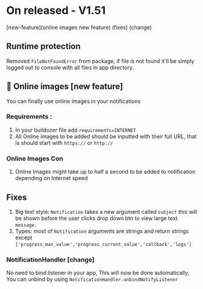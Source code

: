 # On released - V1.51
[new-feature](online images new feature)
(fixes) 
(change)
## Runtime protection
Removed `FileNotFoundError` from package, if file is not found it'll be simply logged out to console with all files in app directory.
## 🥳 Online images [new feature]
You can finally use online images in your notifications
### Requirements :
1. In your buildozer file add `requirements=INTERNET`
2. All Online images to be added should be inputted with their full URL, that is should start with `https://` or `http://`
### Online Images Con
1. Online Images might take up to half a second to be added to notification depending on Internet speed
## Fixes
1. Big text style: `Notification` takes a new argument called `subject` this will be shown before the user clicks drop down btn to view large text `message`.
2. Types: most of `Notification` arguments are strings and return strings except `['progress_max_value','progress_current_value','callback','logs']`

### NotificationHandler [change]
No need to bind listener in your app, This will now be done automatically, You can unbind by using `NotificationHandler.unbindNotifyListener` 
